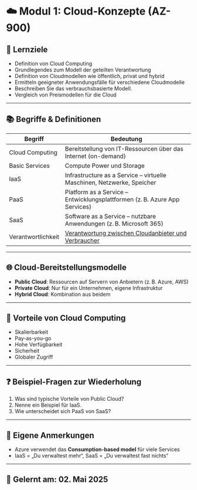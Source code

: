 # ☁️ Modul 1: Cloud-Konzepte (AZ-900)

## 🧠 Lernziele

- Definition von Cloud Computing
- Grundlegendes zum Modell der geteilten Verantwortung
- Definition von Cloudmodellen wie öffentlich, privat und hybrid
- Ermitteln geeigneter Anwendungsfälle für verschiedene Cloudmodelle
- Beschreiben Sie das verbrauchsbasierte Modell.
- Vergleich von Preismodellen für die Cloud

---

## 📚 Begriffe & Definitionen

| Begriff | Bedeutung |
|--------|-----------|
| Cloud Computing | Bereitstellung von IT-Ressourcen über das Internet (on-demand) |
| Basic Services | Compute Power und Storage |
| IaaS | Infrastructure as a Service – virtuelle Maschinen, Netzwerke, Speicher |
| PaaS | Platform as a Service – Entwicklungsplattformen (z. B. Azure App Services) |
| SaaS | Software as a Service – nutzbare Anwendungen (z. B. Microsoft 365) |
| Verantwortlichkeit | [Verantwortung zwischen Cloudanbieter und Verbraucher](https://learn.microsoft.com/de-de/training/wwl-azure/describe-cloud-compute/media/shared-responsibility-b3829bfe.svg) |

---

## 🌐 Cloud-Bereitstellungsmodelle

- **Public Cloud**: Ressourcen auf Servern von Anbietern (z. B. Azure, AWS)
- **Private Cloud**: Nur für ein Unternehmen, eigene Infrastruktur
- **Hybrid Cloud**: Kombination aus beidem

---

## 📌 Vorteile von Cloud Computing

- Skalierbarkeit
- Pay-as-you-go
- Hohe Verfügbarkeit
- Sicherheit
- Globaler Zugriff

---

## ❓ Beispiel-Fragen zur Wiederholung

1. Was sind typische Vorteile von Public Cloud?
2. Nenne ein Beispiel für IaaS.
3. Wie unterscheidet sich PaaS von SaaS?

---

## 📝 Eigene Anmerkungen

- Azure verwendet das **Consumption-based model** für viele Services
- IaaS = „Du verwaltest mehr“, SaaS = „Du verwaltest fast nichts“

---

## 📅 Gelernt am: 02. Mai 2025
